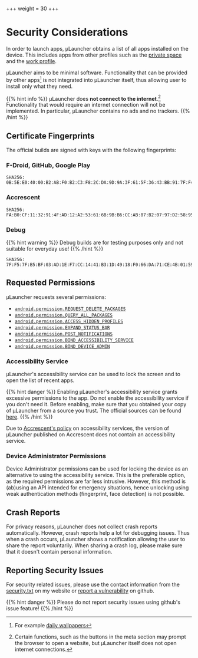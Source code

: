 +++
  weight = 30
+++

# Security Considerations

In order to launch apps, &mu;Launcher obtains a list of all apps installed on the device.
This includes apps from other profiles such as the [private space](/docs/profiles/#private-space)
and the [work profile](/docs/profiles/#work-profile).

&mu;Launcher aims to be minimal software. Functionality that can be provided
by other apps[^1] is not integrated into &mu;Launcher itself,
thus allowing user to install only what they need.

[^1]: For example [daily wallpapers](/docs/examples/wallpapers/)

{{% hint info %}}
&mu;Launcher does **not connect to the internet**.[^2]
Functionality that would require an internet connection will not be implemented.
In particular, &mu;Launcher contains no ads and no trackers.
{{% /hint %}}

[^2]: Certain functions, such as the buttons in the meta section may prompt the browser
to open a website, but &mu;Launcher itself does not open internet connections.

## Certificate Fingerprints

The official builds are signed with keys with the following fingerprints:

### F-Droid, GitHub, Google Play

```
SHA256: 0B:5E:E0:40:00:B2:AB:F0:B2:C3:F8:2C:DA:9D:9A:3F:61:5F:36:43:BB:91:7F:F4:E5:16:27:0A:B5:DC:AF:12
```

### Accrescent
```
SHA256: FA:B0:CF:11:32:91:4F:AD:12:A2:53:61:6B:9B:B6:CC:AB:87:B2:07:97:D2:58:95:0E:28:EE:AB:E4:21:0C:B1
```

### Debug

{{% hint warning %}}
Debug builds are for testing purposes only and not suitable for everyday use!
{{% /hint %}}

```
SHA256: 7F:F5:7F:B5:BF:03:AD:1E:F7:CC:14:41:B3:1D:49:18:F0:66:DA:71:CE:4B:01:59:5B:5C:05:2C:95:5E:79:D9
```


## Requested Permissions

&mu;Launcher requests several permissions:

 *  [`android.permission.REQUEST_DELETE_PACKAGES`](https://developer.android.com/reference/android/Manifest.permission#REQUEST_DELETE_PACKAGES)
 *  [`android.permission.QUERY_ALL_PACKAGES`](https://developer.android.com/reference/android/Manifest.permission#QUERY_ALL_PACKAGES)
 *  [`android.permission.ACCESS_HIDDEN_PROFILES`](https://developer.android.com/reference/android/Manifest.permission#ACCESS_HIDDEN_PROFILES)
 *  [`android.permission.EXPAND_STATUS_BAR`](https://developer.android.com/reference/android/Manifest.permission#EXPAND_STATUS_BAR)
 *  [`android.permission.POST_NOTIFICATIONS`](https://developer.android.com/reference/android/Manifest.permission#POST_NOTIFICATIONS)
 *  [`android.permission.BIND_ACCESSIBILITY_SERVICE`](https://developer.android.com/reference/android/Manifest.permission#BIND_ACCESSIBILITY_SERVICE)
 *  [`android.permission.BIND_DEVICE_ADMIN`](https://developer.android.com/reference/android/Manifest.permission#BIND_DEVICE_ADMIN)


### Accessibility Service

&mu;Launcher's accessibility service can be used to lock the screen and
to open the list of recent apps.

{{% hint danger %}}
Enabling &mu;Launcher's accessibility service grants excessive permissions to the app.
Do not enable the accessibility service if you don't need it.
Before enabling, make sure that you obtained your copy of &mu;Launcher from a source you trust.
The official sources can be found [here](https://launcher.jrpie.de/).
{{% /hint %}}

Due to [Accrescent's policy](https://accrescent.app/docs/guide/publish/requirements.html#androidaccessibilityserviceaccessibilityservice) on accessibility services,
the version of &mu;Launcher published on Accrescent does not contain an accessibility service.


### Device Administrator Permissions

Device Administrator permissions can be used for locking the device as an alternative to using the accessibility service.
This is the preferable option, as the required permissions are far less intrusive.
However, this method is (ab)using an API intended for emergency situations,
hence unlocking using weak authentication methods (fingerprint, face detection)
is not possible.

## Crash Reports

For privacy reasons, &mu;Launcher does not collect crash reports automatically.
However, crash reports help a lot for debugging issues. Thus when a crash occurs,
&mu;Launcher shows a notification allowing the user to share the report voluntarily.
When sharing a crash log, please make sure that it doesn't contain personal information.

## Reporting Security Issues

For security related issues, please use the contact information
from the [security.txt](https://jrpie.de/.well-known/security.txt) on my website
or [report a vulnerability](https://github.com/jrpie/Launcher/security/advisories/new) on github.

{{% hint danger %}}
Please do not report security issues using github's issue feature!
{{% /hint %}}
